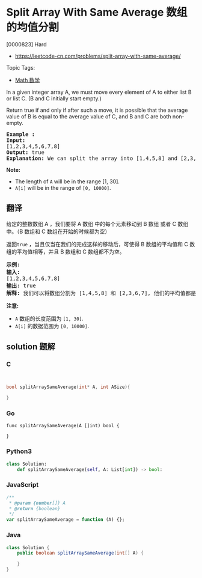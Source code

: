 # Split Array With Same Average 数组的均值分割

[0000823] Hard

- https://leetcode-cn.com/problems/split-array-with-same-average/

Topic Tags:

- [Math 数学](https://leetcode-cn.com/tag/math/)

In a given integer array A, we must move every element of A to either list B or list C. (B and C initially start empty.)

Return true if and only if after such a move, it is possible that the average value of B is equal to the average value of C, and B and C are both non-empty.

<pre><strong>Example :</strong>
<strong>Input:</strong> 
[1,2,3,4,5,6,7,8]
<strong>Output:</strong> true
<strong>Explanation: </strong>We can split the array into [1,4,5,8] and [2,3,6,7], and both of them have the average of 4.5.
</pre>

**Note:**

- The length of `A` will be in the range \[1, 30\].
- `A[i]` will be in the range of `[0, 10000]`.

## 翻译

给定的整数数组 A ，我们要将 A 数组 中的每个元素移动到 B 数组 或者 C 数组中。（B 数组和 C 数组在开始的时候都为空）

返回`true` ，当且仅当在我们的完成这样的移动后，可使得 B 数组的平均值和 C 数组的平均值相等，并且 B 数组和 C 数组都不为空。

<pre><strong>示例:</strong>
<strong>输入:</strong> 
[1,2,3,4,5,6,7,8]
<strong>输出:</strong> true
<strong>解释: </strong>我们可以将数组分割为 [1,4,5,8] 和 [2,3,6,7], 他们的平均值都是4.5。
</pre>

**注意:**

- `A` 数组的长度范围为 `[1, 30]`.
- `A[i]` 的数据范围为 `[0, 10000]`.

## solution 题解

### C

```c


bool splitArraySameAverage(int* A, int ASize){

}


```

### Go

```golang
func splitArraySameAverage(A []int) bool {

}
```

### Python3

```python
class Solution:
    def splitArraySameAverage(self, A: List[int]) -> bool:

```

### JavaScript

```javascript
/**
 * @param {number[]} A
 * @return {boolean}
 */
var splitArraySameAverage = function (A) {};
```

### Java

```java
class Solution {
    public boolean splitArraySameAverage(int[] A) {

    }
}
```
